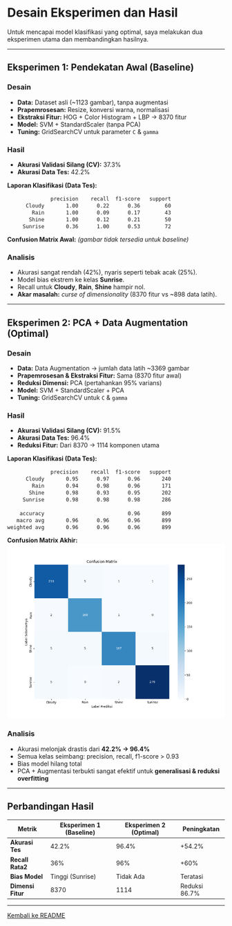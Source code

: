 # Desain Eksperimen dan Hasil

Untuk mencapai model klasifikasi yang optimal, saya melakukan dua eksperimen utama dan membandingkan hasilnya.

---

## Eksperimen 1: Pendekatan Awal (Baseline)

### Desain

* **Data:** Dataset asli (~1123 gambar), tanpa augmentasi
* **Prapemrosesan:** Resize, konversi warna, normalisasi
* **Ekstraksi Fitur:** HOG + Color Histogram + LBP → 8370 fitur
* **Model:** SVM + StandardScaler (tanpa PCA)
* **Tuning:** GridSearchCV untuk parameter `C` & `gamma`

### Hasil

* **Akurasi Validasi Silang (CV):** 37.3%
* **Akurasi Data Tes:** 42.2%

**Laporan Klasifikasi (Data Tes):**

```
              precision    recall  f1-score   support
      Cloudy       1.00      0.22      0.36        60
        Rain       1.00      0.09      0.17        43
       Shine       1.00      0.12      0.21        50
     Sunrise       0.36      1.00      0.53        72
```

**Confusion Matrix Awal:**
*(gambar tidak tersedia untuk baseline)*

### Analisis

* Akurasi sangat rendah (42%), nyaris seperti tebak acak (25%).
* Model bias ekstrem ke kelas **Sunrise**.
* Recall untuk **Cloudy**, **Rain**, **Shine** hampir nol.
* **Akar masalah:** *curse of dimensionality* (8370 fitur vs ~898 data latih).

---

## Eksperimen 2: PCA + Data Augmentation (Optimal)

### Desain

* **Data:** Data Augmentation → jumlah data latih ~3369 gambar
* **Prapemrosesan & Ekstraksi Fitur:** Sama (8370 fitur awal)
* **Reduksi Dimensi:** PCA (pertahankan 95% varians)
* **Model:** SVM + StandardScaler + PCA
* **Tuning:** GridSearchCV untuk `C` & `gamma`

### Hasil

* **Akurasi Validasi Silang (CV):** 91.5%
* **Akurasi Data Tes:** 96.4%
* **Reduksi Fitur:** Dari 8370 → 1114 komponen utama

**Laporan Klasifikasi (Data Tes):**

```
              precision    recall  f1-score   support
      Cloudy       0.95      0.97      0.96       240
        Rain       0.94      0.98      0.96       171
       Shine       0.98      0.93      0.95       202
     Sunrise       0.98      0.98      0.98       286

    accuracy                           0.96       899
   macro avg       0.96      0.96      0.96       899
weighted avg       0.96      0.96      0.96       899
```

**Confusion Matrix Akhir:**
![Confusion Matrix](../svm/experiments/results/confusion_matrix.png)

### Analisis

* Akurasi melonjak drastis dari **42.2% → 96.4%**
* Semua kelas seimbang: precision, recall, f1-score > 0.93
* Bias model hilang total
* PCA + Augmentasi terbukti sangat efektif untuk **generalisasi & reduksi overfitting**

---

## Perbandingan Hasil

| Metrik            | Eksperimen 1 (Baseline) | Eksperimen 2 (Optimal) | Peningkatan   |
| ----------------- | ----------------------- | ---------------------- | ------------- |
| **Akurasi Tes**   | 42.2%                   | 96.4%                  | +54.2%        |
| **Recall Rata2**  | 36%                     | 96%                    | +60%          |
| **Bias Model**    | Tinggi (Sunrise)        | Tidak Ada              | Teratasi      |
| **Dimensi Fitur** | 8370                    | 1114                   | Reduksi 86.7% |

---

[Kembali ke README](../README.md)
